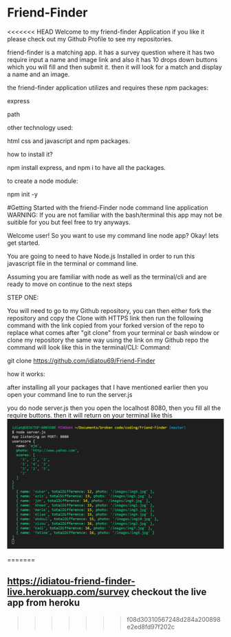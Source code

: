 # Friend-Finder
<<<<<<< HEAD
Welcome to my friend-finder Application if you like it please check out my Github Profile to see my repositories.

friend-finder is a matching app. it has a survey question where it has two require input a name and image link and also it has 10 drops down buttons which you will fill and then submit it. then it will look for a match and display a name and an image.

the friend-finder application utilizes and requires these npm packages:

express

 path

other technology used:

 html css and javascript and npm packages.

how to install it?

npm install express, and npm i to have all the packages.

to create a node module:

npm init -y


#Getting Started with the friend-Finder node command line application
WARNING: If you are not familiar with the bash/terminal this app may not be suitible for you but feel free to try anyways.

Welcome user! So you want to use my command line node app? Okay! lets get started.

You are going to need to have Node.js Installed in order to run this javascript file in the terminal or command line.

Assuming you are familiar with node as well as the terminal/cli and are ready to move on continue to the next steps

STEP ONE:

You will need to go to my Github repository, you can then either fork the repository and copy the Clone with HTTPS link then run the following command with the link copied from your forked version of the repo to replace what comes after "git clone" from your terminal or bash window or clone my repository the same way using the link on my Github repo the command will look like this in the terminal/CLI:
Command:

git clone https://github.com/idiatou69/Friend-Finder

how it works:

after installing all your packages that I have mentioned earlier then you open your command line to run the server.js

you do node server.js then you open the localhost 8080, then you fill all the require buttons. then it will return on your terminal like this
![return](./public/images/Capture.PNG)

=======
## https://idiatou-friend-finder-live.herokuapp.com/survey checkout the live app from heroku
>>>>>>> f08d30310567248d284a200898e2ed8fd97f202c
